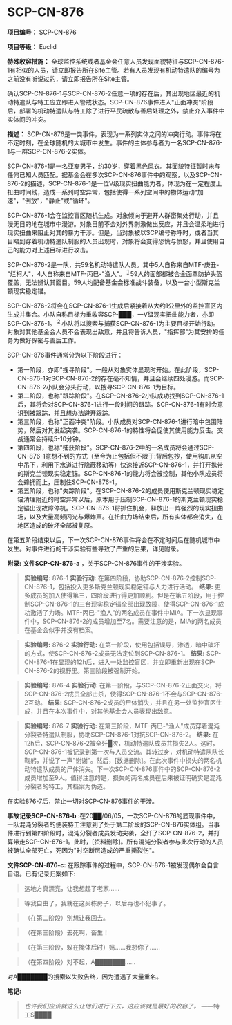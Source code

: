 # SCP-CN-876

**项目编号：** SCP-CN-876

**项目等级：** Euclid

**特殊收容措施：** 全球监控系统或者基金会任意人员发现面貌特征与SCP-CN-876-1有相似的人员，请立即报告所在Site主管。若有人员发现有机动特遣队的编号为之前没有听说过的，请立即报告所在Site主管。

确认SCP-CN-876-1与SCP-CN-876-2任意一项的存在后，其出现地区最近的机动特遣队与特工应立即进入警戒状态。SCP-CN-876事件进入"正面冲突"阶段后，部署的机动特遣队与特工除了进行平民疏散与善后处理之外，禁止介入事件中实体间的冲突。

**描述：** SCP-CN-876是一类事件，表现为一系列实体之间的冲突行动。事件将在不定时刻，在全球随机的大城市中发生。事件的主体参与者为一名SCP-CN-876-1与一群SCP-CN-876-2实体。

SCP-CN-876-1是一名亚裔男子，约30岁，穿着黑色风衣。其面貌特征暂时未与任何已知人员匹配。据基金会在多次SCP-CN-876事件中的观察，以及SCP-CN-876-2的描述，SCP-CN-876-1是一位V级现实扭曲能力者，体现为在一定程度上扭曲时间线，造成一系列时空异常，包括使得一系列空间中的物体运动"加速"，"倒放"，"静止"或"循环"。

SCP-CN-876-1会在监控盲区随机生成。对象倾向于避开人群密集处行动，并且漫无目的地在城市中漫游。对象目前不会对外界刺激做出反应，并且会温柔地进行现实扭曲来阻止对其的暴力干涉。但是，当对象被以SCP编号称呼时，或者当其目睹到穿着机动特遣队制服的人员出现时，对象将会变得恐慌与愤怒，并且使用自己的能力对上述目标进行攻击。

SCP-CN-876-2是一队，共59名机动特遣队人员。其中5人自称来自MTF-庚丑-"烂柯人"，4人自称来自MTF-丙巳-"渔人"。<sup class='footnoteref'>
 <a shape='rect' class='footnoteref' id='footnoteref-1' href='javascript:;' onclick='WIKIDOT.page.utils.scrollToReference(&apos;footnote-1&apos;)'>1</a>
</sup>59人的面部都被合金面罩防护头盔覆盖，无法辨认其面目。59人均配备基金会标准战斗装备，以及一台小型斯克兰顿现实稳定锚。

SCP-CN-876-2将会在SCP-CN-876-1生成后紧接着从大约1公里外的监控盲区内生成并集合。小队自称目标为重收容SCP-███，一V级现实扭曲能力者，亦即SCP-CN-876-1。<sup class='footnoteref'>
 <a shape='rect' class='footnoteref' id='footnoteref-2' href='javascript:;' onclick='WIKIDOT.page.utils.scrollToReference(&apos;footnote-2&apos;)'>2</a>
</sup>小队将以搜索与捕获SCP-CN-876-1为主要目标开始行动。对象对其他基金会人员不会表现出敌意，并且将告诉人员，"指挥部"为其安排的任务为做好保密与善后工作。

SCP-CN-876事件通常分为以下阶段进行：

- 第一阶段，亦即"搜寻阶段"。一般从对象实体显现时开始。在此阶段，SCP-CN-876-1对SCP-CN-876-2的存在毫不知情，并且会继续四处漫游。而SCP-CN-876-2小队会分头行动，以搜寻SCP-CN-876-1为目标。
- 第二阶段，也称"跟踪阶段"。在SCP-CN-876-2小队成功找到SCP-CN-876-1后，其将会对SCP-CN-876-1进行一段时间的跟踪。SCP-CN-876-1有时会意识到被跟踪，并且想办法避开跟踪。
- 第三阶段，也称"正面冲突"阶段。小队成员对SCP-CN-876-1进行暗中包围阵势，然后对其发起突袭。SCP-CN-876-1的特性将会促使其使用能力反击。交战通常会持续5-10分钟。
- 第四阶段，也称"捕获阶段"。SCP-CN-876-2中的一名成员将会通过SCP-CN-876-1意想不到的方式（至今为止包括但不限于:背后包抄，使用钩爪从空中吊下，利用下水道进行隐蔽移动等）快速接近SCP-CN-876-1，并打开携带的斯克兰顿现实稳定锚。SCP-CN-876-1的能力将会被控制，其他小队成员将会蜂拥而上，压制住SCP-CN-876-1。
- 第五阶段，也称"失踪阶段"。在SCP-CN-876-2的成员使用斯克兰顿现实稳定锚清理附近的时空异常以后，原本用于压制SCP-CN-876-1的斯克兰顿现实稳定锚出现故障停机。SCP-CN-876-1将抓住机会，释放出一阵强烈的现实扭曲场，以及大量高频闪光与爆炸声。在扭曲力场结束后，所有实体都会消失，在地区造成的破坏全部被复原。

在第五阶段结束以后，下一次SCP-CN-876事件将会在不定时间后在随机城市中发生。对事件进行的干涉实验有些导致了严重的后果，详见附录。

**附录:** **文件SCP-CN-876-a** ，关于SCP-CN-876事件的干涉实验。


> **实验编号:** 876-1
**实验行动:** 在第四阶段，协助SCP-CN-876-2控制SCP-CN-876-1，包括投入更多斯克兰顿现实稳定锚与人力进行活动。
**结果:** 更多成员的加入使得第三，四阶段进行得更加顺利。但是在第五阶段，用于控制SCP-CN-876-1的三台现实稳定锚全部出现故障，使得SCP-CN-876-1成功激活了力场。MTF-丙巳-"渔人"的两名成员在事件中MIA。下一次显现事件中，SCP-CN-876-2的成员增加至7名。需要注意的是，MIA的两名成员在基金会似乎并没有档案。
> 


> **实验编号:** 876-2
**实验行动:** 在第一阶段，使用包括误导，渗透，暗中破坏的方式，使SCP-CN-876-2成员无法定位到SCP-CN-876-1。
**结果:** SCP-CN-876-1在显现的12h后，进入一处监控盲区，并立即重新出现在SCP-CN-876-2的视野里。第三阶段被强制开始。
> 


> **实验编号:** 876-4
**实验行动:** 在第一阶段，与SCP-CN-876-2正面交火，将SCP-CN-876-2成员全部击杀，使得SCP-CN-876-1不会与SCP-CN-876-2互动。
**结果:** SCP-CN-876-2成员的尸体消失，并且在另一处监控盲区生成，并且在本次事件中，对其他基金会人员表现出敌意。
> 


> **实验编号:** 876-7
**实验行动:** 在第三阶段，MTF-丙巳-"渔人"成员穿着混沌分裂者特遣队制服，协助SCP-CN-876-1对抗SCP-CN-876-2。
**结果:** 在12h后，SCP-CN-876-2被全歼█次，机动特遣队成员共损失2人。这时，SCP-CN-876-1被记录到第一次与人员交流。其转过身，对机动特遣队队长鞠躬，并说了一声"谢谢"。然后，[数据删除]。在此次事件中损失的两名机动特遣队成员的尸体消失。下一次SCP-CN-876事件中的SCP-CN-876-2成员增加至9人。值得注意的是，损失的两名成员在后来被证明确实是混沌分裂者的特工，其档案为伪造。
> 

在实验876-7后，禁止一切对SCP-CN-876事件的干涉。

**事故记录SCP-CN-876-b** :在20██/06/05，一次SCP-CN-876的显现事件中，一队混沌分裂者的便装特工注意到了处于第二阶段的SCP-CN-876实体组。当事件进行到第四阶段时，混沌分裂者成员发动突袭，全歼了SCP-CN-876-2，并打算带走SCP-CN-876-1。此时，[资料删除]。所有混沌分裂者参与此次行动的人员被确认全部死亡，死因为"时空断层造成的严重撕裂伤"。

**文件SCP-CN-876-c:** 
在跟踪事件的过程中，SCP-CN-876-1被发现偶尔会自言自语。已有记录归案如下:


> 这地方真漂亮，让我想起了老家……
> 


> 等我自由了，我就在这买栋房子，以后再也不犯事了。
> 


> （在第二阶段）别想让我回去。
> 


> （在第三阶段）去死啊，畜生！
> 


> （在第三阶段，躲在掩体后时）妈……我想你了……
> 


> （在第四阶段）对不起，A███████……
> 

对A███████的搜索以失败告终，因为遭遇了大量重名。

**笔记:** 


> *也许我们应该就这么让他们进行下去，这应该就是最好的收容了。* ——特工S████
> 

